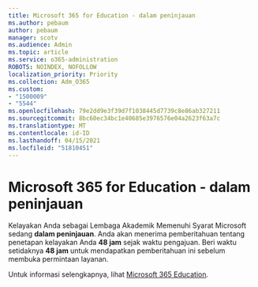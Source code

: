```yaml
---
title: Microsoft 365 for Education - dalam peninjauan
ms.author: pebaum
author: pebaum
manager: scotv
ms.audience: Admin
ms.topic: article
ms.service: o365-administration
ROBOTS: NOINDEX, NOFOLLOW
localization_priority: Priority
ms.collection: Adm_O365
ms.custom:
- "1500009"
- "5544"
ms.openlocfilehash: 79e2dd9e3f39d7f1038445d7739c8e86ab327211
ms.sourcegitcommit: 8bc60ec34bc1e40685e3976576e04a2623f63a7c
ms.translationtype: MT
ms.contentlocale: id-ID
ms.lasthandoff: 04/15/2021
ms.locfileid: "51810451"
---
```

# <a name="microsoft-365-for-education---under-review"></a>Microsoft 365 for Education - dalam peninjauan

Kelayakan Anda sebagai Lembaga Akademik Memenuhi Syarat Microsoft sedang **dalam peninjauan**. Anda akan menerima pemberitahuan tentang penetapan kelayakan Anda **48 jam** sejak waktu pengajuan. Beri waktu setidaknya **48 jam** untuk mendapatkan pemberitahuan ini sebelum membuka permintaan layanan.

Untuk informasi selengkapnya, lihat [Microsoft 365 Education](https://www.microsoft.com/education/buy-license/microsoft365).
